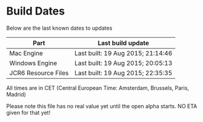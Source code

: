 # Build Dates

Below are the last known dates to updates

Part | Last build update
-----|-----
Mac Engine | Last built: 19 Aug 2015; 21:14:46
Windows Engine | Last built: 19 Aug 2015; 20:05:13
JCR6 Resource Files | Last built: 19 Aug 2015; 22:35:35
All times are in CET (Central European Time: Amsterdam, Brussels, Paris, Madrid)


Please note this file has no real value yet until the open alpha starts. NO ETA given for that yet!

